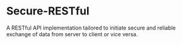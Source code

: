 # Secure-RESTful
A RESTful API implementation tailored to initiate secure and reliable exchange of data from server to client or vice versa. 
